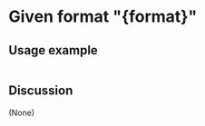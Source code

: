 
Given format "{format}"
=============================================================================================================

Usage example
-------------

```
```

Discussion
----------

(None)